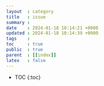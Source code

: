 ```yaml
---
layout  : category
title   : issue
summary : 
date    : 2024-01-18 10:14:21 +0900
updated : 2024-01-18 10:14:39 +0900
tags    : 
toc     : true
public  : true
parent  : [[index]]
latex   : false
---
```

* TOC
{:toc}

# 
